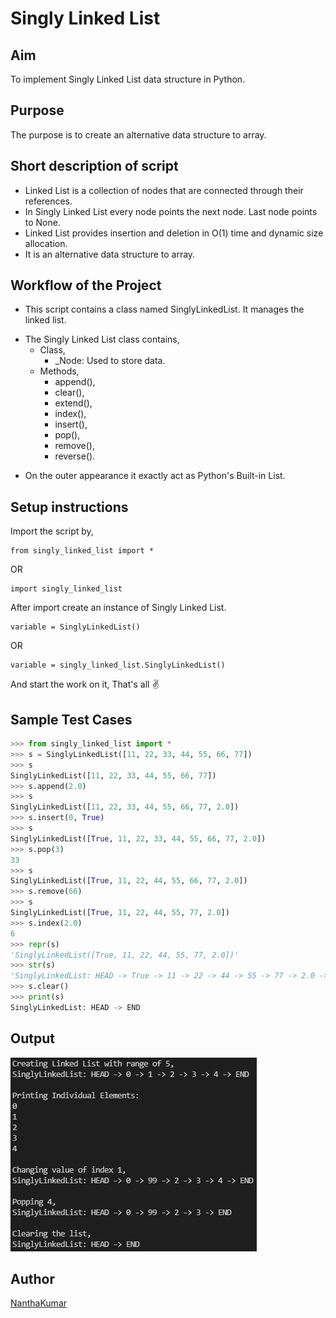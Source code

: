 # Singly Linked List

## Aim

To implement Singly Linked List data structure in Python.

## Purpose

The purpose is to create an alternative data structure to array.

## Short description of script

- Linked List is a collection of nodes that are connected through their references.
- In Singly Linked List every node points the next node. Last node points to None.
- Linked List provides insertion and deletion in O(1) time and dynamic size allocation.
- It is an alternative data structure to array.

## Workflow of the Project

- This script contains a class named SinglyLinkedList. It manages the linked list.

* The Singly Linked List class contains,
  - Class,
    - \_Node: Used to store data.
  - Methods,
    - append(),
    - clear(),
    - extend(),
    - index(),
    - insert(),
    - pop(),
    - remove(),
    - reverse().

- On the outer appearance it exactly act as Python's Built-in List.

## Setup instructions

Import the script by,

```
from singly_linked_list import *
```

OR

```
import singly_linked_list
```

After import create an instance of Singly Linked List.

```
variable = SinglyLinkedList()
```

OR

```
variable = singly_linked_list.SinglyLinkedList()
```

And start the work on it, That's all ✌️

## Sample Test Cases

```python
>>> from singly_linked_list import *
>>> s = SinglyLinkedList([11, 22, 33, 44, 55, 66, 77])
>>> s
SinglyLinkedList([11, 22, 33, 44, 55, 66, 77])
>>> s.append(2.0)
>>> s
SinglyLinkedList([11, 22, 33, 44, 55, 66, 77, 2.0])
>>> s.insert(0, True)
>>> s
SinglyLinkedList([True, 11, 22, 33, 44, 55, 66, 77, 2.0])
>>> s.pop(3)
33
>>> s
SinglyLinkedList([True, 11, 22, 44, 55, 66, 77, 2.0])
>>> s.remove(66)
>>> s
SinglyLinkedList([True, 11, 22, 44, 55, 77, 2.0])
>>> s.index(2.0)
6
>>> repr(s)
'SinglyLinkedList([True, 11, 22, 44, 55, 77, 2.0])'
>>> str(s)
'SinglyLinkedList: HEAD -> True -> 11 -> 22 -> 44 -> 55 -> 77 -> 2.0 -> END'
>>> s.clear()
>>> print(s)
SinglyLinkedList: HEAD -> END
```

## Output

![Output_Screenshot](Images/Screenshot_1.png)

## Author

[NanthaKumar](https://github.com/nknantha)
